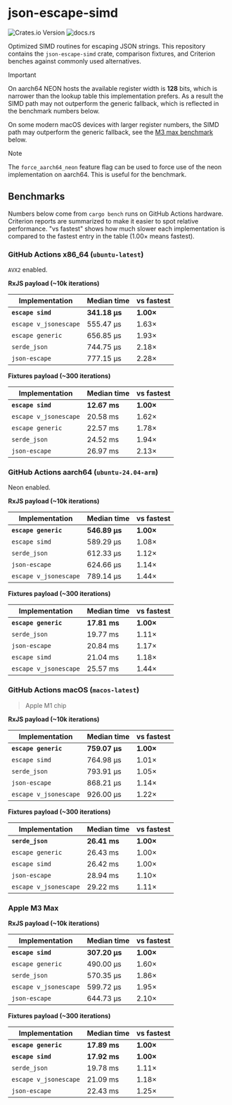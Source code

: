 # json-escape-simd

![Crates.io Version](https://img.shields.io/crates/v/json-escape-simd)
![docs.rs](https://img.shields.io/docsrs/json-escape-simd)

Optimized SIMD routines for escaping JSON strings. This repository contains the `json-escape-simd` crate, comparison fixtures, and Criterion benches against commonly used alternatives.

> [!IMPORTANT]
>
> On aarch64 NEON hosts the available register width is **128** bits, which is narrower than the lookup table this implementation prefers. As a result the SIMD path may not outperform the generic fallback, which is reflected in the benchmark numbers below.
>
> On some modern macOS devices with larger register numbers, the SIMD path may outperform the generic fallback, see the [M3 max benchmark](#apple-m3-max) below.

> [!NOTE]
>
> The `force_aarch64_neon` feature flag can be used to force use of the neon implementation on aarch64. This is useful for the benchmark.

## Benchmarks

Numbers below come from `cargo bench` runs on GitHub Actions hardware. Criterion reports are summarized to make it easier to spot relative performance. "vs fastest" shows how much slower each implementation is compared to the fastest entry in the table (1.00× means fastest).

### GitHub Actions x86_64 (`ubuntu-latest`)

`AVX2` enabled.

**RxJS payload (~10k iterations)**

| Implementation        | Median time   | vs fastest |
| --------------------- | ------------- | ---------- |
| **`escape simd`**     | **341.18 µs** | **1.00×**  |
| `escape v_jsonescape` | 555.47 µs     | 1.63×      |
| `escape generic`      | 656.85 µs     | 1.93×      |
| `serde_json`          | 744.75 µs     | 2.18×      |
| `json-escape`         | 777.15 µs     | 2.28×      |

**Fixtures payload (~300 iterations)**

| Implementation        | Median time  | vs fastest |
| --------------------- | ------------ | ---------- |
| **`escape simd`**     | **12.67 ms** | **1.00×**  |
| `escape v_jsonescape` | 20.58 ms     | 1.62×      |
| `escape generic`      | 22.57 ms     | 1.78×      |
| `serde_json`          | 24.52 ms     | 1.94×      |
| `json-escape`         | 26.97 ms     | 2.13×      |

### GitHub Actions aarch64 (`ubuntu-24.04-arm`)

Neon enabled.

**RxJS payload (~10k iterations)**

| Implementation        | Median time   | vs fastest |
| --------------------- | ------------- | ---------- |
| **`escape generic`**  | **546.89 µs** | **1.00×**  |
| `escape simd`         | 589.29 µs     | 1.08×      |
| `serde_json`          | 612.33 µs     | 1.12×      |
| `json-escape`         | 624.66 µs     | 1.14×      |
| `escape v_jsonescape` | 789.14 µs     | 1.44×      |

**Fixtures payload (~300 iterations)**

| Implementation        | Median time  | vs fastest |
| --------------------- | ------------ | ---------- |
| **`escape generic`**  | **17.81 ms** | **1.00×**  |
| `serde_json`          | 19.77 ms     | 1.11×      |
| `json-escape`         | 20.84 ms     | 1.17×      |
| `escape simd`         | 21.04 ms     | 1.18×      |
| `escape v_jsonescape` | 25.57 ms     | 1.44×      |

### GitHub Actions macOS (`macos-latest`)

> Apple M1 chip

**RxJS payload (~10k iterations)**

| Implementation        | Median time   | vs fastest |
| --------------------- | ------------- | ---------- |
| **`escape generic`**  | **759.07 µs** | **1.00×**  |
| `escape simd`         | 764.98 µs     | 1.01×      |
| `serde_json`          | 793.91 µs     | 1.05×      |
| `json-escape`         | 868.21 µs     | 1.14×      |
| `escape v_jsonescape` | 926.00 µs     | 1.22×      |

**Fixtures payload (~300 iterations)**

| Implementation        | Median time  | vs fastest |
| --------------------- | ------------ | ---------- |
| **`serde_json`**      | **26.41 ms** | **1.00×**  |
| `escape generic`      | 26.43 ms     | 1.00×      |
| `escape simd`         | 26.42 ms     | 1.00×      |
| `json-escape`         | 28.94 ms     | 1.10×      |
| `escape v_jsonescape` | 29.22 ms     | 1.11×      |

### Apple M3 Max

**RxJS payload (~10k iterations)**

| Implementation        | Median time   | vs fastest |
| --------------------- | ------------- | ---------- |
| **`escape simd`**     | **307.20 µs** | **1.00×**  |
| `escape generic`      | 490.00 µs     | 1.60×      |
| `serde_json`          | 570.35 µs     | 1.86×      |
| `escape v_jsonescape` | 599.72 µs     | 1.95×      |
| `json-escape`         | 644.73 µs     | 2.10×      |

**Fixtures payload (~300 iterations)**

| Implementation        | Median time  | vs fastest |
| --------------------- | ------------ | ---------- |
| **`escape generic`**  | **17.89 ms** | **1.00×**  |
| **`escape simd`**     | **17.92 ms** | **1.00×**  |
| `serde_json`          | 19.78 ms     | 1.11×      |
| `escape v_jsonescape` | 21.09 ms     | 1.18×      |
| `json-escape`         | 22.43 ms     | 1.25×      |
